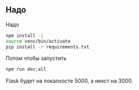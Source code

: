 ## Надо
Надо
```bash
npm install -i
source venv/bin/activate
pip install -r requirements.txt
```

Потом чтобы запустить
```bash
npm run dev:all
```

Flask будет на локалхосте 5000, а некст на 3000.